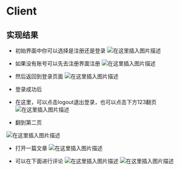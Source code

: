 # Client

## 实现结果
+ 初始界面中你可以选择是注册还是登录
![在这里插入图片描述](https://img-blog.csdnimg.cn/2020122117343141.png?x-oss-process=image/watermark,type_ZmFuZ3poZW5naGVpdGk,shadow_10,text_aHR0cHM6Ly9ibG9nLmNzZG4ubmV0L3dlaXhpbl80Mzk2MzY1OQ==,size_16,color_FFFFFF,t_70)


+ 如果没有账号可以先去注册界面注册
![在这里插入图片描述](https://img-blog.csdnimg.cn/2020122117345458.png?x-oss-process=image/watermark,type_ZmFuZ3poZW5naGVpdGk,shadow_10,text_aHR0cHM6Ly9ibG9nLmNzZG4ubmV0L3dlaXhpbl80Mzk2MzY1OQ==,size_16,color_FFFFFF,t_70)

+ 然后返回到登录页面
![在这里插入图片描述](https://img-blog.csdnimg.cn/20201221173522750.png?x-oss-process=image/watermark,type_ZmFuZ3poZW5naGVpdGk,shadow_10,text_aHR0cHM6Ly9ibG9nLmNzZG4ubmV0L3dlaXhpbl80Mzk2MzY1OQ==,size_16,color_FFFFFF,t_70)
+ 登录成功后
+ 在这里，可以点击logout退出登录，也可以点击下方123翻页
![在这里插入图片描述](https://img-blog.csdnimg.cn/20201221173543736.png?x-oss-process=image/watermark,type_ZmFuZ3poZW5naGVpdGk,shadow_10,text_aHR0cHM6Ly9ibG9nLmNzZG4ubmV0L3dlaXhpbl80Mzk2MzY1OQ==,size_16,color_FFFFFF,t_70)

+ 翻到第二页

![在这里插入图片描述](https://img-blog.csdnimg.cn/20201221173650378.png?x-oss-process=image/watermark,type_ZmFuZ3poZW5naGVpdGk,shadow_10,text_aHR0cHM6Ly9ibG9nLmNzZG4ubmV0L3dlaXhpbl80Mzk2MzY1OQ==,size_16,color_FFFFFF,t_70)
+ 打开一篇文章
![在这里插入图片描述](https://img-blog.csdnimg.cn/20201221173715708.png?x-oss-process=image/watermark,type_ZmFuZ3poZW5naGVpdGk,shadow_10,text_aHR0cHM6Ly9ibG9nLmNzZG4ubmV0L3dlaXhpbl80Mzk2MzY1OQ==,size_16,color_FFFFFF,t_70)

+ 可以在下面进行评论
![在这里插入图片描述](https://img-blog.csdnimg.cn/20201221173743340.png?x-oss-process=image/watermark,type_ZmFuZ3poZW5naGVpdGk,shadow_10,text_aHR0cHM6Ly9ibG9nLmNzZG4ubmV0L3dlaXhpbl80Mzk2MzY1OQ==,size_16,color_FFFFFF,t_70)
![在这里插入图片描述](https://img-blog.csdnimg.cn/20201221173800544.png?x-oss-process=image/watermark,type_ZmFuZ3poZW5naGVpdGk,shadow_10,text_aHR0cHM6Ly9ibG9nLmNzZG4ubmV0L3dlaXhpbl80Mzk2MzY1OQ==,size_16,color_FFFFFF,t_70)